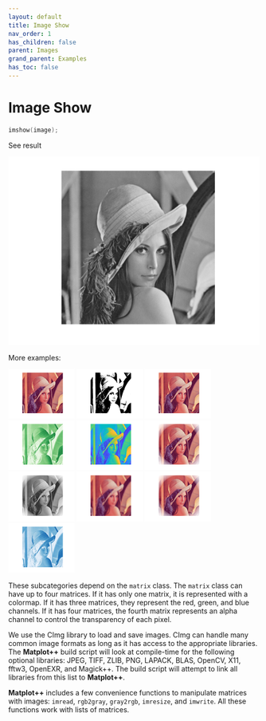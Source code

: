 ```yaml
---
layout: default
title: Image Show
nav_order: 1
has_children: false
parent: Images
grand_parent: Examples
has_toc: false
---
```

# Image Show

```cpp
imshow(image);
```


See result

[![example_imshow_1](imshow/imshow_1.png)](https://github.com/alandefreitas/matplotplusplus/blob/master/examples/images/imshow/imshow_1.cpp)

More examples:
    
[![example_imshow_2](imshow/imshow_2_thumb.png)](https://github.com/alandefreitas/matplotplusplus/blob/master/examples/images/imshow/imshow_2.cpp)  [![example_imshow_3](imshow/imshow_3_thumb.png)](https://github.com/alandefreitas/matplotplusplus/blob/master/examples/images/imshow/imshow_3.cpp)  [![example_imshow_4](imshow/imshow_4_thumb.png)](https://github.com/alandefreitas/matplotplusplus/blob/master/examples/images/imshow/imshow_4.cpp)  [![example_imshow_5](imshow/imshow_5_thumb.png)](https://github.com/alandefreitas/matplotplusplus/blob/master/examples/images/imshow/imshow_5.cpp)  [![example_imshow_6](imshow/imshow_6_thumb.png)](https://github.com/alandefreitas/matplotplusplus/blob/master/examples/images/imshow/imshow_6.cpp)  [![example_imshow_7](imshow/imshow_7_thumb.png)](https://github.com/alandefreitas/matplotplusplus/blob/master/examples/images/imshow/imshow_7.cpp)  [![example_imshow_8](imshow/imshow_8_thumb.png)](https://github.com/alandefreitas/matplotplusplus/blob/master/examples/images/imshow/imshow_8.cpp)  [![example_imshow_9](imshow/imshow_9_thumb.png)](https://github.com/alandefreitas/matplotplusplus/blob/master/examples/images/imshow/imshow_9.cpp)  [![example_imshow_10](imshow/imshow_10_thumb.png)](https://github.com/alandefreitas/matplotplusplus/blob/master/examples/images/imshow/imshow_10.cpp)  [![example_imshow_11](imshow/imshow_11_thumb.png)](https://github.com/alandefreitas/matplotplusplus/blob/master/examples/images/imshow/imshow_11.cpp)


These subcategories depend on the `matrix` class. The `matrix` class can have up to four matrices. If it has only one matrix, it is represented with a colormap. If it has three matrices, they represent the red, green, and blue channels. If it has four matrices, the fourth matrix represents an alpha channel to control the transparency of each pixel.

We use the CImg library to load and save images. CImg can handle many common image formats as long as it has access to the appropriate libraries. The **Matplot++** build script will look at compile-time for the following optional libraries: JPEG, TIFF, ZLIB, PNG, LAPACK, BLAS, OpenCV, X11, fftw3, OpenEXR, and Magick++. The build script will attempt to link all libraries from this list to **Matplot++**.

**Matplot++** includes a few convenience functions to manipulate matrices with images: `imread`, `rgb2gray`, `gray2rgb`, `imresize`, and `imwrite`. All these functions work with lists of matrices. 





<!-- Generated with mdsplit: https://github.com/alandefreitas/mdsplit -->
